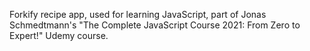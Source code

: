 Forkify recipe app, used for learning JavaScript, part of Jonas Schmedtmann's "The Complete JavaScript Course 2021: From Zero to Expert!" Udemy course.
